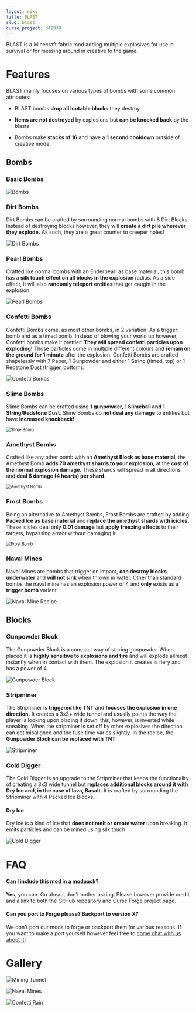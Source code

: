 ```yaml
---
layout: wiki
title: BLAST
slug: blast
curse_project: 349938
---
```


BLAST is a Minecraft fabric mod adding multiple explosives for use in survival or for messing around in creative to the game.

# Features

BLAST mainly focuses on various types of bombs with some common attributes:

- BLAST bombs **drop all lootable blocks** they destroy

- **Items are not destroyed** by explosions but **can be knocked back** by the blasts

- Bombs make **stacks of 16** and have a **1 second cooldown** outside of creative mode

  

## Bombs

### Basic Bombs

![Bombs](blast/Grid.png)

### Dirt Bombs

Dirt Bombs can be crafted by surrounding normal bombs with 8 Dirt Blocks. Instead of destroying blocks however, they will **create a dirt pile wherever they explode.** As such, they are a great counter to creeper holes!

![Dirt Bombs](blast/DirtBombs.png)

### Pearl Bombs

Crafted like normal bombs with an Enderpearl as base material, this bomb has a **silk touch effect on all blocks in the explosion** radius. As a side effect, it will also **randomly teleport entities** that get caught in the explosion.

![Pearl Bombs](blast/PearlBombs.png)

### Confetti Bombs

Confetti Bombs come, as most other bombs, in 2 variation: As a trigger bomb and as a timed bomb. Instead of blowing your world up however, Confetti bombs make it prettier: **They will spread confetti particles upon exploding!** Those particles come in multiple different colours and **remain on the ground for 1 minute** after the explosion. Confetti Bombs are crafted shapelessly with 7 Paper, 1 Gunpowder and either 1 String (timed, top) or 1 Redstone Dust (trigger, bottom).

![Confetti Bombs](blast/ConfettiBombs.png)



### Slime Bombs

Slime Bombs can be crafted using **1 gunpowder, 1 Slimeball and 1 String/Redstone Dust**. Slime Bombs do **not deal any damage** to entities but have **increased knockback!**

<img src="blast/SlimeBomb.png" alt="Slime Bomb" style="zoom:80%;" />

### Amethyst Bombs

Crafted like any other bomb with an **Amethyst Block as base material**, the Amethyst Bomb **adds 70 amethyst shards to your explosion**, at the **cost of the normal explosion damage**. These shards will spread in all directions and **deal 8 damage (4 hearts) per shard**.

<img src="blast/AmethystBomb.png" alt="Amethyst Bomb" style="zoom:80%;" />

### Frost Bombs

Being an alternative to Amethyst Bombs, Frost Bombs are crafted by adding **Packed Ice as base material** and **replace the amethyst shards with icicles.** These icicles deal only **0.01 damage** but **apply freezing effects** to their targets, bypassing armor without damaging it.

<img src="blast/FrostBomb.png" alt="Frost Bomb" style="zoom:80%;" />

### Naval Mines

Naval Mines are bombs that trigger on impact, **can destroy blocks underwater** and **will not sink** when thrown in water. Other than standard bombs the naval mine has an explosion power of 4 and **only** exists as a **trigger bomb** variant.

![Naval Mine Recipe](blast/NavalMineRecipe.png)



## Blocks

### Gunpowder Block

The Gunpowder Block is a compact way of storing gunpowder. When placed it is **highly sensitive to explosions and fire** and will explode allmost instantly when in contact with them. The explosion it creates is fiery and has a power of 4.

![Gunpowder Block](blast/GunpowderBlock.png)

### Stripminer

The Stripminer is **triggered like TNT** and **focuses the explosion in one direction.** It creates a 3x3+ wide tunnel and usually points the way the player is looking upon placing it down, this, however, is inverted while sneaking. When the stripminer is set off by other explosives the direction can get misaligned and the fuse time varies slightly. In the recipe, the **Gunpowder Block can be replaced with TNT**.

![Stripminer](blast/Stripminer.png)

### Cold Digger

The Cold Digger is an upgrade to the Stripminer that keeps the functionality of creating a 3x3 wide tunnel but **replaces additional blocks around it with Dry Ice and, in the case of lava, Basalt.** It is crafted by surrounding the Stripminer with 4 Packed Ice Blocks.

#### Dry Ice

Dry Ice is a kind of ice that **does not melt or create water** upon breaking. It emits particles and can be mined using silk touch. 

![Cold Digger](blast/ColdDigger.png)

# FAQ
#### Can I include this mod in a modpack?

**Yes**, you can. Go ahead, don't bother asking. Please  however provide credit and a link to both the GitHub repository and  Curse Forge project page.

#### Can you port to Forge please? Backport to version X?

We don't port our mods to forge or backport them for various reasons. If you want to make a port yourself however feel free to [come chat with us about it](https://ladysnake.glitch.me)!



# Gallery

![Mining Tunnel](blast/MiningTunnel.png)

![Naval Mines](blast/NavalMines.png)

![Confetti Rain](blast/ConfettiRain.png)

